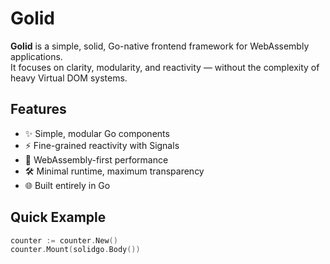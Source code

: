# Golid

**Golid** is a simple, solid, Go-native frontend framework for WebAssembly applications.  
It focuses on clarity, modularity, and reactivity — without the complexity of heavy Virtual DOM systems.

## Features

- ✨ Simple, modular Go components
- ⚡ Fine-grained reactivity with Signals
- 🚀 WebAssembly-first performance
- 🛠️ Minimal runtime, maximum transparency
- 🌐 Built entirely in Go

## Quick Example

```go
counter := counter.New()
counter.Mount(solidgo.Body())
